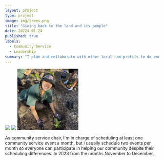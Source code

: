 ```yaml
---
layout: project
type: project
image: img/trees.png
title: "Giving back to the land and its people"
date: 20224-01-24
published: true
labels:
  - Community Service
  - Leadership
summary: "I plan and collaborate with other local non-profits to do events that have a positive impact specifically on our local community."
---
```


<div class="text-center p-4">
  <img width="200px" 
       src="../img/ihs-copy.png" 
       class="img-thumbnail" >
  <img width="200px" 
       src="../img/mc.png" 
       class="img-thumbnail" >
  <img width="200px" 
       src="../img/trees.png" 
       class="img-thumbnail" >
</div>

As community service chair, I'm in charge of scheduling at least one community service event a month, but I usually schedule two events per month so everyone can participate in helping our community despite their scheduling differences. In 2023 from the months November to December,
